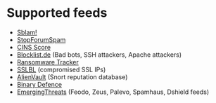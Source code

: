 # Supported feeds
* [Sblam!] 
* [StopForumSpam]
* [CINS Score]
* [Blocklist.de] (Bad bots, SSH attackers, Apache attackers)
* [Ransomware Tracker]
* [SSLBL] (compromised SSL IPs)
* [AlienVault] (Snort reputation database)
* [Binary Defence]
* [EmergingThreats] (Feodo, Zeus, Palevo, Spamhaus, Dshield feeds)

[EmergingThreats]: http://rules.emergingthreats.net/fwrules/emerging-Block-IPs.txt
[Binary Defence]: http://www.binarydefense.com/banlist.txt
[AlienVault]: https://alienvault.com
[SSLBL]: https://sslbl.abuse.ch
[Ransomware Tracker]: https://ransomwaretracker.abuse.ch
[Blocklist.de]: https://blocklist.de
[CINS Score]: http://cinsscore.com
[StopForumSpam]: http://www.stopforumspam.com
[Sblam!]: http://sblam.com
